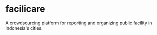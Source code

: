 facilicare
==========

A crowdsourcing platform for reporting and organizing public facility in Indonesia's cities.
